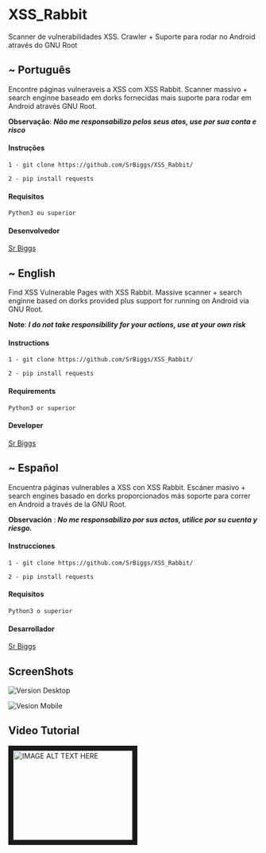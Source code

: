 # XSS_Rabbit
  
  Scanner de vulnerabilidades XSS. Crawler + Suporte para rodar no Android através do GNU Root

## ~ Português

  Encontre páginas vulneraveis a XSS com XSS Rabbit. Scanner massivo + search enginne baseado em dorks fornecidas mais suporte para rodar em Android através GNU Root.
  
  **Observação**: ***Não me responsabilizo pelos seus atos, use por sua conta e risco***
  
  #### Instruções

    1 - git clone https://github.com/SrBiggs/XSS_Rabbit/

    2 - pip install requests

  #### Requisitos

    Python3 ou superior

  #### Desenvolvedor

  [Sr Biggs](https://github.com/SrBiggs)


## ~ English

  Find XSS Vulnerable Pages with XSS Rabbit. Massive scanner + search enginne based on dorks provided plus support for running on Android via GNU Root.
  
  **Note**: ***I do not take responsibility for your actions, use at your own risk***
  
#### Instructions
    
    1 - git clone https://github.com/SrBiggs/XSS_Rabbit/

    2 - pip install requests
    
#### Requirements

    Python3 or superior
    
#### Developer

[Sr Biggs](https://github.com/SrBiggs)


## ~ Español

  Encuentra páginas vulnerables a XSS con XSS Rabbit. Escáner masivo + search engines basado en dorks proporcionados más soporte para correr en Android a través de la GNU Root.
  
  **Observación** : ***No me responsabilizo por sus actos, utilice por su cuenta y riesgo.***
  
  
#### Instrucciones

    1 - git clone https://github.com/SrBiggs/XSS_Rabbit/

    2 - pip install requests
    
#### Requisitos

    Python3 o superior
    
#### Desarrollador

  [Sr Biggs](https://github.com/SrBiggs)
  
  
## ScreenShots

![Version Desktop](http://imgur.com/jShH95yl.png)

![Vesion Mobile](https://imgur.com/ESyPqrj.png)


## Video Tutorial

<a href="https://www.youtube.com/watch?feature=player_embedded&v=CK3gP6b8uG4" target="_blank"><img src="https://i.ytimg.com/vi/CK3gP6b8uG4/default.jpg" 
alt="IMAGE ALT TEXT HERE" width="240" height="180" border="10" /></a>
